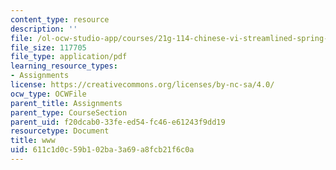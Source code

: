 ```yaml
---
content_type: resource
description: ''
file: /ol-ocw-studio-app/courses/21g-114-chinese-vi-streamlined-spring-2005/611c1d0c59b102ba3a69a8fcb21f6c0a_MIT21G_114S05_2_07f.pdf
file_size: 117705
file_type: application/pdf
learning_resource_types:
- Assignments
license: https://creativecommons.org/licenses/by-nc-sa/4.0/
ocw_type: OCWFile
parent_title: Assignments
parent_type: CourseSection
parent_uid: f20dcab0-33fe-ed54-fc46-e61243f9dd19
resourcetype: Document
title: www
uid: 611c1d0c-59b1-02ba-3a69-a8fcb21f6c0a
---
```


